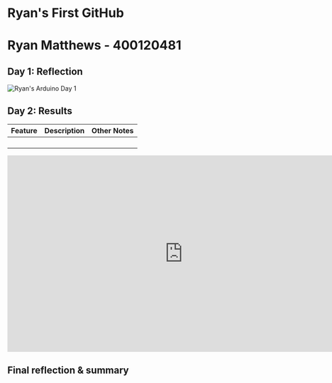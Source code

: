 # Ryan's First GitHub
# Ryan Matthews - 400120481
<!--
Welcome to your project page for Electronics for the Rest of Us. You'll use this page to describe and showcase your work throughout the module. 
A place for each deliverable has been created below for you in this markdown document. 
Note that comments (such as this) will not appear in the final markdown document (which you can view with the "Preview" button).
-->


## Day 1: Reflection
<!--
In this section, provide a ~250 word reflection on your first day of the module, and discuss why you're interested in this module and what you hope to take away from it.

### I had a great first day in my Electronics for the Rest of Us module, in which I got to learn how to utilize basic functions Arduino and GitHub through the exercises through the YouTube videos posted on the Inspire 1A03 webpage. I was interested in this module because I have not taken an electronics or computer science type course since grade 11. Although I found these courses quite fascinating in the underlining codes and functions that were necessary to run programs and other electronics, for whatever reason I never really continued to pursue this field. Leading to a degree in Communications and Political Science, I have yet to have the opportunity to take a computer or electronics type course since grade 11. “Electronics” is a broad word that has actively become a large part of the 21st century’s society. I was unsure of what we were going to endeavour in these modules when I selected it as my first choice for week three, but thought it would be a good idea to gain some insight into what it would have to offer. There’s no better way to practice an interdisciplinary learning style in learning how to exercise the tasks demonstrated in these modules. After day 1, I am looking forward to continuing the multifaceted platform of GitHub and learning how to create circuits using the Arduino.

You're also asked to insert a photo that represents your accomplishments on your first day. 
- Take a photo of you working or one of your circuits and upload it to the /docs/images/ folder of this repository. 
- Then, insert your photo into your document by modifying the markdown example that has been inserted below.
-->

<!--
Inserting an image takes the form: 
![image alt text](url/to/photo "Logo Title Text")
See the following webpage for more information: https://github.com/adam-p/markdown-here/wiki/Markdown-Cheatsheet#images
Replace the elements below to insert your picture.
--> 
![Ryan's Arduino Day 1](https://github.com/inspire-1a03/intersession-2020-matthr3/blob/master/docs/images/FIrstday.png "Ryan Matthews First Circuit!")

## Day 2: Results
<!--
Upload your fully-commented Arduino sketch from your final Day 2 build task--a thermometer connected to an RDB LED--into your GitHub repository.

### /* Adafruit Arduino - Lesson 3. RGB LED */ 
int redPin = 11;
int greenPin = 10;
int bluePin = 9;

//uncomment this line if using a Common Anode LED
//#define COMMON_ANODE

/*
 * Inputs ADC Value from Thermistor and outputs Temperature in Celsius
 *  requires: include <math.h>
 * Utilizes the Steinhart-Hart Thermistor Equation:
 *    Temperature in Kelvin = 1 / {A + B[ln(R)] + C[ln(R)]3}
 *    where A = 0.001129148, B = 0.000234125 and C = 8.76741E-08
 *
 * These coefficients seem to work fairly universally, which is a bit of a
 * surprise.
 *
 * Schematic:
 *   [Ground] -- [10k-pad-resistor] -- | -- [thermistor] --[Vcc (5 or 3.3v)]
 *                                               |
 *                                          Analog Pin 0
 *
 * In case it isn't obvious (as it wasn't to me until I thought about it), the analog ports
 * measure the voltage between 0v -> Vcc which for an Arduino is a nominal 5v, but for (say)
 * a JeeNode, is a nominal 3.3v.
 *
 * The resistance calculation uses the ratio of the two resistors, so the voltage
 * specified above is really only required for the debugging that is commented out below
 *
 * Resistance = PadResistor * (1024/ADC -1)  
 *
 * I have used this successfully with some CH Pipe Sensors (https://www.atcsemitec.co.uk/pdfdocs/ch.pdf)
 * which be obtained from https://www.rapidonline.co.uk.
 *
 */

#include <math.h>

#define ThermistorPIN 0                 // Analog Pin 0

float vcc = 4.91;                       // only used for display purposes, if used
                                        // set to the measured Vcc.
float pad = 9850;                       // balance/pad resistor value, set this to
                                        // the measured resistance of your pad resistor
float thermr = 10000;                   // thermistor nominal resistance

float Thermistor(int RawADC) {
  long Resistance;  
  float Temp;  // Dual-Purpose variable to save space.

  Resistance=pad*((1024.0 / RawADC) - 1);
  Temp = log(Resistance); // Saving the Log(resistance) so not to calculate  it 4 times later
  Temp = 1 / (0.001129148 + (0.000234125 * Temp) + (0.0000000876741 * Temp * Temp * Temp));
  Temp = Temp - 273.15;  // Convert Kelvin to Celsius                      

  // BEGIN- Remove these lines for the function not to display anything
  //Serial.print("ADC: ");
  //Serial.print(RawADC);
  //Serial.print("/1024");                           // Print out RAW ADC Number
  //Serial.print(", vcc: ");
  //Serial.print(vcc,2);
  //Serial.print(", pad: ");
  //Serial.print(pad/1000,3);
  //Serial.print(" Kohms, Volts: ");
  //Serial.print(((RawADC*vcc)/1024.0),3);  
  //Serial.print(", Resistance: ");
  //Serial.print(Resistance);
  //Serial.print(" ohms, ");
  // END- Remove these lines for the function not to display anything

  // Uncomment this line for the function to return Fahrenheit instead.
  //temp = (Temp * 9.0)/ 5.0 + 32.0;                  // Convert to Fahrenheit
  return Temp;                                      // Return the Temperature
}


void setup()
{
  pinMode(redPin, OUTPUT);
  pinMode(greenPin, OUTPUT);
  pinMode(bluePin, OUTPUT);  
  Serial.begin(115200);
}

void setColor(int red, int green, int blue)
{
  #ifdef COMMON_ANODE
    red = 255 - red;
    green = 255 - green;
    blue = 255 - blue;
  #endif
  analogWrite(redPin, red);
  analogWrite(greenPin, green);
  analogWrite(bluePin, blue);  
}
void loop()

 {
  float temp;
  temp = Thermistor(analogRead(ThermistorPIN));       // read ADC and  convert it to Celsius
  Serial.print("Celsius: ");
  Serial.print(temp,1);                             // display Celsius
  //temp = (temp * 9.0)/ 5.0 + 32.0;                  // converts to  Fahrenheit
  //Serial.print(", Fahrenheit: ");
  //Serial.print(temp,1);                             // display  Fahrenheit
  Serial.println("");                                  
  delay(5000);                                      // Delay a bit..


  if (temp > 25) {
  setColor(0, 255, 0);  // green
  }
  else if (temp > 10 and temp < 25) {
  setColor(0, 0, 255);  // blue
  }
  else if (temp < 10) {
  setColor(255, 255, 0);  // yellow
  }
  else{
  setColor(255, 0, 0);  // red
  }


}

Provide a short (~150 words) summary of your work on this circuit:
- How does your device work?
- What was challenging? 
- What worked? What didn't? 
- Be sure to link to your code (in your GitHub repository) in the text of your response.
 - The device
This device uses a thermestor to measure the varian
The most challenging part of this deliverable was connecting the jumper cables to the right spot on the bread board to have the thermistor read the temperature properly. At first I had the jumper cables connected to the thermoster in the same row, giving me an output tempurature of 334.9 degrees celcius when I ran the program, but after some playing around I was able to connect 

## Arduino build-off results
<!--
Upload your fully-commented Arduino sketch from the final product of your Arduino build-off into the top-level of your module GitHub repository.
In ~300 words, provide a final device description and product pitch: 
- What does it do? Use a table (created in markdown) to list and describe the features. You can use the template provided below. 
- Describe briefly how it works.
- How could it be used in everyday life (or maybe just in rare cases)? 
- Be sure to link to your code (in your GitHub repository) in the text of your response.
- Include a snippet of code using the ``` ``` characters to display the code properly. 
Finally, record a short (30 second) video of a 'product pitch' for your device. 
- Upload the video to Youtube, and use the sample code below to embed your video.
-->


<!--
Below is a general markdown table template. 
You can find more information at these links: 
- https://github.com/adam-p/markdown-here/wiki/Markdown-Cheatsheet#tables

-->
| Feature | Description | Other Notes |
|---------|-------------|-------------|
|         |             |             |
|         |             |             |
|         |             |             |
|         |             |             |


<!--
Below is an example of embedding a YouTube video in a markdown document for use in GitHub pages. 
Note that this video won't show when previewing the document in GitHub--it only works on the GitHub pages webpage. 
- Once your YouTube video is uploaded, right click and select ```<> Copy embed code```. 
- You can paste this code directly into your markdown document. 
- Note that you may want to adjust the width and height parameters to make it fit well in your webpage
-->

<iframe width="789" height="444" src="https://www.youtube.com/embed/dQw4w9WgXcQ" frameborder="0" allow="accelerometer; autoplay; encrypted-media; gyroscope; picture-in-picture" allowfullscreen></iframe>


## Final reflection & summary
<!--
In ~300 words:
- Summarize your experience in this module. What you learned, what you liked, what you found challenging.
- Reflect upon your learning and its relevance in your life.
-->
